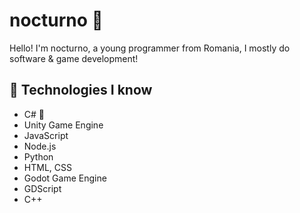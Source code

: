 # nocturno 👋
Hello! I'm nocturno, a young programmer from Romania, I mostly do software & game development!

## 📀 Technologies I know 
* C# 👑
* Unity Game Engine
* JavaScript
* Node.js
* Python
* HTML, CSS
* Godot Game Engine
* GDScript
* C++

